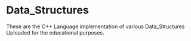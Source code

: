 # Data_Structures
These are the C++ Language implementation of various Data_Structures
Uploaded for the educational purposes.
